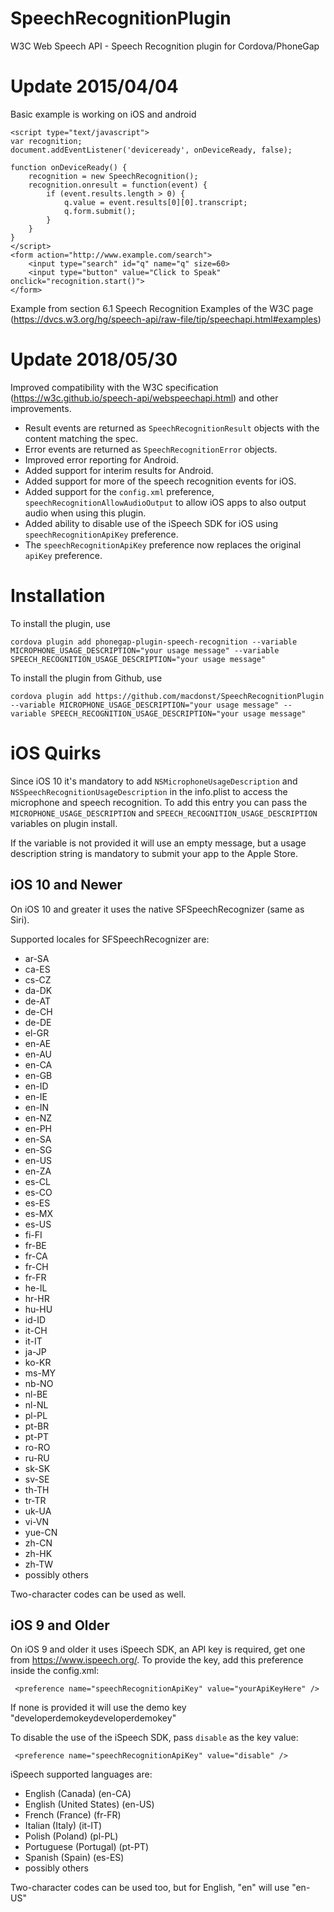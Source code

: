 SpeechRecognitionPlugin
=======================

W3C Web Speech API - Speech Recognition plugin for Cordova/PhoneGap

Update 2015/04/04
=================

Basic example is working on iOS and android
```
<script type="text/javascript">
var recognition;
document.addEventListener('deviceready', onDeviceReady, false);

function onDeviceReady() {
    recognition = new SpeechRecognition();
    recognition.onresult = function(event) {
        if (event.results.length > 0) {
            q.value = event.results[0][0].transcript;
            q.form.submit();
        }
    }
}
</script>
<form action="http://www.example.com/search">
    <input type="search" id="q" name="q" size=60>
    <input type="button" value="Click to Speak" onclick="recognition.start()">
</form>
```

Example from section 6.1 Speech Recognition Examples of the W3C page
(https://dvcs.w3.org/hg/speech-api/raw-file/tip/speechapi.html#examples)

Update 2018/05/30
=================

Improved compatibility with the W3C specification (https://w3c.github.io/speech-api/webspeechapi.html) and other improvements.
* Result events are returned as `SpeechRecognitionResult` objects with the content matching the spec.
* Error events are returned as `SpeechRecognitionError` objects.
* Improved error reporting for Android.
* Added support for interim results for Android.
* Added support for more of the speech recognition events for iOS.
* Added support for the `config.xml` preference, `speechRecognitionAllowAudioOutput` to allow iOS apps to also output audio when using this plugin.
* Added ability to disable use of the iSpeech SDK for iOS using `speechRecognitionApiKey` preference.
* The `speechRecognitionApiKey` preference now replaces the original `apiKey` preference.

Installation
============

To install the plugin, use 

```
cordova plugin add phonegap-plugin-speech-recognition --variable MICROPHONE_USAGE_DESCRIPTION="your usage message" --variable SPEECH_RECOGNITION_USAGE_DESCRIPTION="your usage message"
```

To install the plugin from Github, use

```
cordova plugin add https://github.com/macdonst/SpeechRecognitionPlugin --variable MICROPHONE_USAGE_DESCRIPTION="your usage message" --variable SPEECH_RECOGNITION_USAGE_DESCRIPTION="your usage message"
```

iOS Quirks
==========

Since iOS 10 it's mandatory to add `NSMicrophoneUsageDescription` and `NSSpeechRecognitionUsageDescription` in the info.plist to access the microphone and speech recognition.
To add this entry you can pass the `MICROPHONE_USAGE_DESCRIPTION` and `SPEECH_RECOGNITION_USAGE_DESCRIPTION` variables on plugin install.

If the variable is not provided it will use an empty message, but a usage description string is mandatory to submit your app to the Apple Store.

iOS 10 and Newer
----------------

On iOS 10 and greater it uses the native SFSpeechRecognizer (same as Siri).

Supported locales for SFSpeechRecognizer are:
* ar-SA
* ca-ES
* cs-CZ
* da-DK
* de-AT
* de-CH
* de-DE
* el-GR
* en-AE
* en-AU
* en-CA
* en-GB
* en-ID
* en-IE
* en-IN
* en-NZ
* en-PH
* en-SA
* en-SG
* en-US
* en-ZA
* es-CL
* es-CO
* es-ES
* es-MX
* es-US
* fi-FI
* fr-BE
* fr-CA
* fr-CH
* fr-FR
* he-IL
* hr-HR
* hu-HU
* id-ID
* it-CH
* it-IT
* ja-JP
* ko-KR
* ms-MY
* nb-NO
* nl-BE
* nl-NL
* pl-PL
* pt-BR
* pt-PT
* ro-RO
* ru-RU
* sk-SK
* sv-SE
* th-TH
* tr-TR
* uk-UA
* vi-VN
* yue-CN
* zh-CN
* zh-HK
* zh-TW
* possibly others

Two-character codes can be used as well.

iOS 9 and Older
---------------

On iOS 9 and older it uses iSpeech SDK, an API key is required, get one from https://www.ispeech.org/.
To provide the key, add this preference inside the config.xml:
```
 <preference name="speechRecognitionApiKey" value="yourApiKeyHere" />
```

If none is provided it will use the demo key "developerdemokeydeveloperdemokey"

To disable the use of the iSpeech SDK, pass `disable` as the key value:
```
 <preference name="speechRecognitionApiKey" value="disable" />
```

iSpeech supported languages are:
 
* English (Canada) (en-CA)
* English (United States) (en-US)
* French (France) (fr-FR)
* Italian (Italy) (it-IT)
* Polish (Poland) (pl-PL)
* Portuguese (Portugal) (pt-PT)
* Spanish (Spain) (es-ES)
* possibly others

Two-character codes can be used too, but for English, "en" will use "en-US" 
